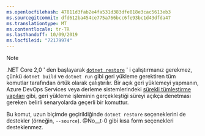 ```yaml
---
ms.openlocfilehash: 47811d3fab2e4fa531d383dfe818e3cac5613eb3
ms.sourcegitcommit: dfd612ba454ce775a766bcc6fe93bc1d43dfda47
ms.translationtype: MT
ms.contentlocale: tr-TR
ms.lasthandoff: 10/09/2019
ms.locfileid: "72179974"
---
```

> [!NOTE]
> .NET Core 2,0 ' den başlayarak [`dotnet restore`](~/docs/core/tools/dotnet-restore.md) ' i çalıştırmanız gerekmez, çünkü `dotnet build` ve `dotnet run` gibi geri yükleme gerektiren tüm komutlar tarafından örtük olarak çalıştırılır. Bir açık geri yüklemeyi yapmanın, Azure DevOps Services veya derleme sistemlerindeki [sürekli tümleştirme yapıları](/azure/devops/build-release/apps/aspnet/build-aspnet-core) gibi, geri yükleme işleminin gerçekleştiği süreyi açıkça denetması gereken belirli senaryolarda geçerli bir komuttur.
>
> Bu komut, uzun biçimde geçirildiğinde `dotnet restore` seçeneklerini de destekler (örneğin, `--source`). @No__t-0 gibi kısa form seçenekleri desteklenmez.
